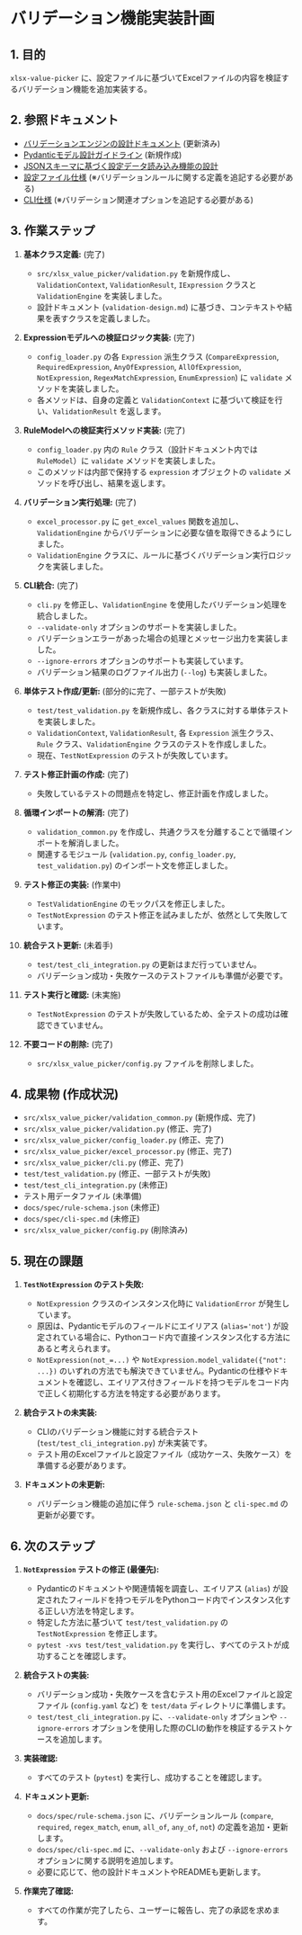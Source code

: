 # バリデーション機能実装計画

## 1. 目的

`xlsx-value-picker` に、設定ファイルに基づいてExcelファイルの内容を検証するバリデーション機能を追加実装する。

## 2. 参照ドキュメント

-   [バリデーションエンジンの設計ドキュメント](../design/validation-design.md) (更新済み)
-   [Pydanticモデル設計ガイドライン](../guide/pydantic-model-design-guideline.md) (新規作成)
-   [JSONスキーマに基づく設定データ読み込み機能の設計](../design/config-loader-design.md)
-   [設定ファイル仕様](../spec/rule-schema.json) (※バリデーションルールに関する定義を追記する必要がある)
-   [CLI仕様](../spec/cli-spec.md) (※バリデーション関連オプションを追記する必要がある)

## 3. 作業ステップ

1.  **基本クラス定義:** (完了)
    *   `src/xlsx_value_picker/validation.py` を新規作成し、`ValidationContext`, `ValidationResult`, `IExpression` クラスと `ValidationEngine` を実装しました。
    *   設計ドキュメント (`validation-design.md`) に基づき、コンテキストや結果を表すクラスを定義しました。

2.  **Expressionモデルへの検証ロジック実装:** (完了)
    *   `config_loader.py` の各 `Expression` 派生クラス (`CompareExpression`, `RequiredExpression`, `AnyOfExpression`, `AllOfExpression`, `NotExpression`, `RegexMatchExpression`, `EnumExpression`) に `validate` メソッドを実装しました。
    *   各メソッドは、自身の定義と `ValidationContext` に基づいて検証を行い、`ValidationResult` を返します。

3.  **RuleModelへの検証実行メソッド実装:** (完了)
    *   `config_loader.py` 内の `Rule` クラス（設計ドキュメント内では `RuleModel`）に `validate` メソッドを実装しました。
    *   このメソッドは内部で保持する `expression` オブジェクトの `validate` メソッドを呼び出し、結果を返します。

4.  **バリデーション実行処理:** (完了)
    *   `excel_processor.py` に `get_excel_values` 関数を追加し、`ValidationEngine` からバリデーションに必要な値を取得できるようにしました。
    *   `ValidationEngine` クラスに、ルールに基づくバリデーション実行ロジックを実装しました。

5.  **CLI統合:** (完了)
    *   `cli.py` を修正し、`ValidationEngine` を使用したバリデーション処理を統合しました。
    *   `--validate-only` オプションのサポートを実装しました。
    *   バリデーションエラーがあった場合の処理とメッセージ出力を実装しました。
    *   `--ignore-errors` オプションのサポートも実装しています。
    *   バリデーション結果のログファイル出力 (`--log`) も実装しました。

6.  **単体テスト作成/更新:** (部分的に完了、一部テストが失敗)
    *   `test/test_validation.py` を新規作成し、各クラスに対する単体テストを実装しました。
    *   `ValidationContext`, `ValidationResult`, 各 `Expression` 派生クラス、`Rule` クラス、`ValidationEngine` クラスのテストを作成しました。
    *   現在、`TestNotExpression` のテストが失敗しています。

7.  **テスト修正計画の作成:** (完了)
    * 失敗しているテストの問題点を特定し、修正計画を作成しました。

8.  **循環インポートの解消:** (完了)
    *   `validation_common.py` を作成し、共通クラスを分離することで循環インポートを解消しました。
    *   関連するモジュール (`validation.py`, `config_loader.py`, `test_validation.py`) のインポート文を修正しました。

9.  **テスト修正の実装:** (作業中)
    *   `TestValidationEngine` のモックパスを修正しました。
    *   `TestNotExpression` のテスト修正を試みましたが、依然として失敗しています。

10. **統合テスト更新:** (未着手)
    *   `test/test_cli_integration.py` の更新はまだ行っていません。
    *   バリデーション成功・失敗ケースのテストファイルも準備が必要です。

11. **テスト実行と確認:** (未実施)
    *   `TestNotExpression` のテストが失敗しているため、全テストの成功は確認できていません。

12. **不要コードの削除:** (完了)
    *   `src/xlsx_value_picker/config.py` ファイルを削除しました。

## 4. 成果物 (作成状況)

-   `src/xlsx_value_picker/validation_common.py` (新規作成、完了)
-   `src/xlsx_value_picker/validation.py` (修正、完了)
-   `src/xlsx_value_picker/config_loader.py` (修正、完了)
-   `src/xlsx_value_picker/excel_processor.py` (修正、完了)
-   `src/xlsx_value_picker/cli.py` (修正、完了)
-   `test/test_validation.py` (修正、一部テストが失敗)
-   `test/test_cli_integration.py` (未修正)
-   テスト用データファイル (未準備)
-   `docs/spec/rule-schema.json` (未修正)
-   `docs/spec/cli-spec.md` (未修正)
-   `src/xlsx_value_picker/config.py` (削除済み)

## 5. 現在の課題

1.  **`TestNotExpression` のテスト失敗:**
    *   `NotExpression` クラスのインスタンス化時に `ValidationError` が発生しています。
    *   原因は、Pydanticモデルのフィールドにエイリアス (`alias='not'`) が設定されている場合に、Pythonコード内で直接インスタンス化する方法にあると考えられます。
    *   `NotExpression(not_=...)` や `NotExpression.model_validate({"not": ...})` のいずれの方法でも解決できていません。Pydanticの仕様やドキュメントを確認し、エイリアス付きフィールドを持つモデルをコード内で正しく初期化する方法を特定する必要があります。

2.  **統合テストの未実装:**
    *   CLIのバリデーション機能に対する統合テスト (`test/test_cli_integration.py`) が未実装です。
    *   テスト用のExcelファイルと設定ファイル（成功ケース、失敗ケース）を準備する必要があります。

3.  **ドキュメントの未更新:**
    *   バリデーション機能の追加に伴う `rule-schema.json` と `cli-spec.md` の更新が必要です。

## 6. 次のステップ

1.  **`NotExpression` テストの修正 (最優先):**
    *   Pydanticのドキュメントや関連情報を調査し、エイリアス (`alias`) が設定されたフィールドを持つモデルをPythonコード内でインスタンス化する正しい方法を特定します。
    *   特定した方法に基づいて `test/test_validation.py` の `TestNotExpression` を修正します。
    *   `pytest -xvs test/test_validation.py` を実行し、すべてのテストが成功することを確認します。

2.  **統合テストの実装:**
    *   バリデーション成功・失敗ケースを含むテスト用のExcelファイルと設定ファイル (`config.yaml` など) を `test/data` ディレクトリに準備します。
    *   `test/test_cli_integration.py` に、`--validate-only` オプションや `--ignore-errors` オプションを使用した際のCLIの動作を検証するテストケースを追加します。

3.  **実装確認:**
    *   すべてのテスト (`pytest`) を実行し、成功することを確認します。

4.  **ドキュメント更新:**
    *   `docs/spec/rule-schema.json` に、バリデーションルール (`compare`, `required`, `regex_match`, `enum`, `all_of`, `any_of`, `not`) の定義を追加・更新します。
    *   `docs/spec/cli-spec.md` に、`--validate-only` および `--ignore-errors` オプションに関する説明を追加します。
    *   必要に応じて、他の設計ドキュメントやREADMEも更新します。

5.  **作業完了確認:**
    *   すべての作業が完了したら、ユーザーに報告し、完了の承認を求めます。
